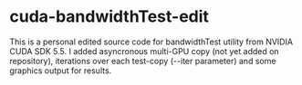 cuda-bandwidthTest-edit
=======================

This is a personal edited source code for bandwidthTest utility from NVIDIA CUDA SDK 5.5. I added asyncronous multi-GPU copy (not yet added on repository), iterations over each test-copy (--iter parameter) and some graphics output for results. 
